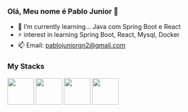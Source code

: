 ### Olá, Meu nome é Pablo Junior 👋

<!--
**pablojg9/pablojg9** is a ✨ _special_ ✨ repository because its `README.md` (this file) appears on your GitHub profile.

Here are some ideas to get you started:


-->
- 🌱 I’m currently learning... Java com Spring Boot e React
- ⚡ interest in learning Spring Boot, React, Mysql, Docker
- 📫 Email: pablojuniorgn2@gmail.com

### My Stacks

<div>
  <img src="https://camo.githubusercontent.com/65b616ed4448c46e59c11345a1d49a01adc6d51f9bd6e93ee61d29573e04c597/68747470733a2f2f63646e2e6a7364656c6976722e6e65742f67682f64657669636f6e732f64657669636f6e2f69636f6e732f6a6176612f6a6176612d6f726967696e616c2d776f72646d61726b2e737667" height="60" width="60"/>
  
  <img src="https://camo.githubusercontent.com/a8e2a5e36df66e1a1c36912287b4dbc5e72fa5d154ab191b7fc5c6e1f32fc8fd/68747470733a2f2f63646e2e6a7364656c6976722e6e65742f67682f64657669636f6e732f64657669636f6e2f69636f6e732f737072696e672f737072696e672d6f726967696e616c2d776f72646d61726b2e737667" height="60" width="60"/>
  
  <img src="https://camo.githubusercontent.com/240d9f9177236e5fd117a33e31e5b77b5fece5f03410fe10f5c7835937fb3506/68747470733a2f2f63646e2e6a7364656c6976722e6e65742f67682f64657669636f6e732f64657669636f6e2f69636f6e732f646f636b65722f646f636b65722d706c61696e2d776f72646d61726b2e737667" height="60" width="60" />
  
  <img src="https://user-images.githubusercontent.com/24623425/36042969-f87531d4-0d8a-11e8-9dee-e87ab8c6a9e3.png" height="60" width="60" />  
  
</div>



